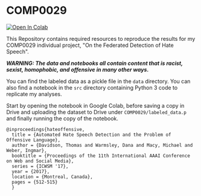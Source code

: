 # COMP0029 
[![Open In Colab](https://colab.research.google.com/assets/colab-badge.svg)](https://colab.research.google.com/drive/1CWcsShO6sW7f_bm6zT_A50NiTEcjuDcl?usp=sharing)

This Repository contains required resources to reproduce the results for my COMP0029 individual project, "On the Federated Detection of Hate Speech".


***WARNING: The data and notebooks all contain content that is racist, sexist, homophobic, and offensive in many other ways.***


You can find the labeled data as a pickle file in the `data` directory. You can also find a notebook in the `src` directory containing Python 3 code to replicate my analyses. 

Start by opening the notebook in Google Colab, before saving a copy in Drive and uploading the dataset to Drive under `COMP0029/labeled_data.p` and finally running the copy of the notebook.

~~~
@inproceedings{hateoffensive,
  title = {Automated Hate Speech Detection and the Problem of Offensive Language},
  author = {Davidson, Thomas and Warmsley, Dana and Macy, Michael and Weber, Ingmar}, 
  booktitle = {Proceedings of the 11th International AAAI Conference on Web and Social Media},
  series = {ICWSM '17},
  year = {2017},
  location = {Montreal, Canada},
  pages = {512-515}
  }
~~~


